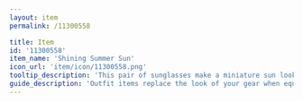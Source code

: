```yaml
---
layout: item
permalink: /11300558

title: Item
id: '11300558'
item_name: 'Shining Summer Sun'
icon_url: 'item/icon/11300558.png'
tooltip_description: 'This pair of sunglasses make a miniature sun look cool.'
guide_description: 'Outfit items replace the look of your gear when equipped.'
---
```

